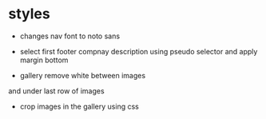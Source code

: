 # styles

- changes nav font to noto sans

- select first footer compnay description using pseudo selector and apply margin bottom

- gallery remove white between images

and under last row of images

- crop images in the gallery using css
